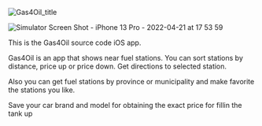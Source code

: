 ![Gas4Oil_title](https://user-images.githubusercontent.com/14097782/164501079-858e9bdf-e77e-4e38-b018-f92442d4575d.png)

![Simulator Screen Shot - iPhone 13 Pro - 2022-04-21 at 17 53 59](https://user-images.githubusercontent.com/14097782/164501427-5cbd729a-4c93-448f-ae59-846d191a7a0f.png)

This is the Gas4Oil source code iOS app.

Gas4Oil is an app that shows near fuel stations. You can sort stations by distance, price up or price down. Get directions to selected station.

Also you can get fuel stations by province or municipality and make favorite the stations you like. 

Save your car brand and model for obtaining the exact price for fillin the tank up
